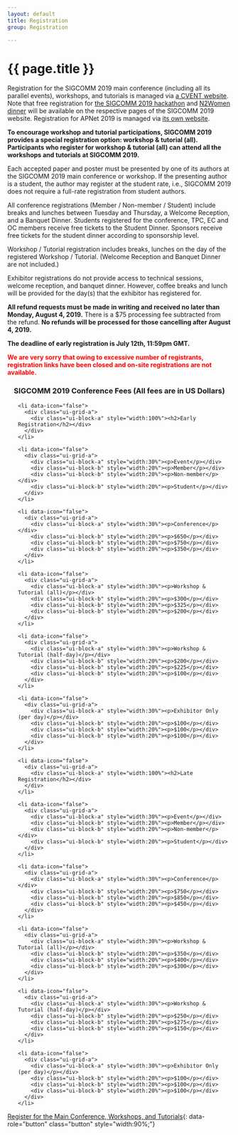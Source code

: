 ```yaml
---
layout: default
title: Registration
group: Registration

---
```




# {{ page.title }}
Registration for the SIGCOMM 2019 main conference (including all its parallel events), workshops, and tutorials is managed via [a CVENT website](http://www.cvent.com/d/66q4fb/4W).  Note that free registration for [the SIGCOMM 2019 hackathon](https://conferences.sigcomm.org/sigcomm/2019/hackathon.html) and [N2Women dinner](https://conferences.sigcomm.org/sigcomm/2019/n2women_dinner.html) will be available on the respective pages of the SIGCOMM 2019 website. Registration for APNet 2019 is managed via [its own website](https://conferences.sigcomm.org/events/apnet2019/registration.html).

**To encourage workshop and tutorial participations, SIGCOMM 2019 provides a special registration option: workshop & tutorial (all). Participants who register for workshop & tutorial (all) can attend all the workshops and tutorials at SIGCOMM 2019.**

Each accepted paper and poster must be presented by one of its authors at the SIGCOMM 2019 main conference or workshop. If the presenting author is a student, the author may register at the student rate, i.e., SIGCOMM 2019 does not require a full-rate registration from student authors.

All conference registrations (Member / Non-member / Student) include breaks and lunches between Tuesday and Thursday, a Welcome Reception, and a Banquet Dinner. Students registered for the conference, TPC, EC and OC members receive free tickets to the Student Dinner. Sponsors receive free tickets for the student dinner according to sponsorship level.

Workshop / Tutorial registration includes breaks, lunches on the day of the registered Workshop / Tutorial. (Welcome Reception and Banquet Dinner are not included.)

Exhibitor registrations do not  provide access to technical sessions, welcome reception, and banquet dinner. However, coffee breaks and lunch will be provided for the day(s) that the exhibitor has registered for.

**All refund requests must be made in writing and received no later than Monday, August 4, 2019.** There is a $75 processing fee subtracted from the refund. **No refunds will be processed for those cancelling after August 4, 2019.**

**The deadline of early registration is July 12th, 11:59pm GMT.**<br>

<font color="red"><b>We are very sorry that owing to excessive number of registrants, registration links have been closed and on-site registrations are not available.</b></font>

<h3 style="text-align:center;">SIGCOMM 2019 Conference Fees (All fees are in US Dollars)</h3>
<ul data-role="listview" data-inset="true" data-theme="a" data-content-theme="a" class="datetbl">

    <li data-icon="false">
      <div class="ui-grid-a">
        <div class="ui-block-a" style="width:100%"><h2>Early Registration</h2></div>
      </div>
    </li>

    <li data-icon="false">
      <div class="ui-grid-a">
        <div class="ui-block-a" style="width:30%"><p>Event</p></div>
        <div class="ui-block-b" style="width:20%"><p>Member</p></div>
        <div class="ui-block-b" style="width:20%"><p>Non-member</p></div>
        <div class="ui-block-b" style="width:20%"><p>Student</p></div>
      </div>
    </li>

    <li data-icon="false">
      <div class="ui-grid-a">
        <div class="ui-block-a" style="width:30%"><p>Conference</p></div>
        <div class="ui-block-b" style="width:20%"><p>$650</p></div>
        <div class="ui-block-b" style="width:20%"><p>$750</p></div>
        <div class="ui-block-b" style="width:20%"><p>$350</p></div>
      </div>
    </li>

    <li data-icon="false">
      <div class="ui-grid-a">
        <div class="ui-block-a" style="width:30%"><p>Workshop & Tutorial (all)</p></div>
        <div class="ui-block-b" style="width:20%"><p>$300</p></div>
        <div class="ui-block-b" style="width:20%"><p>$325</p></div>
        <div class="ui-block-b" style="width:20%"><p>$200</p></div>
      </div>
    </li>

    <li data-icon="false">
      <div class="ui-grid-a">
        <div class="ui-block-a" style="width:30%"><p>Workshop & Tutorial (half-day)</p></div>
        <div class="ui-block-b" style="width:20%"><p>$200</p></div>
        <div class="ui-block-b" style="width:20%"><p>$225</p></div>
        <div class="ui-block-b" style="width:20%"><p>$100</p></div>
      </div>
    </li>

    <li data-icon="false">
      <div class="ui-grid-a">
        <div class="ui-block-a" style="width:30%"><p>Exhibitor Only (per day)</p></div>
        <div class="ui-block-b" style="width:20%"><p>$100</p></div>
        <div class="ui-block-b" style="width:20%"><p>$100</p></div>
        <div class="ui-block-b" style="width:20%"><p>$100</p></div>
      </div>
    </li>

</ul>
<ul style="margin-top:10px;" data-role="listview" data-inset="true" data-theme="a" data-content-theme="a" class="datetbl">

    <li data-icon="false">
      <div class="ui-grid-a">
        <div class="ui-block-a" style="width:100%"><h2>Late Registration</h2></div>
      </div>
    </li>

    <li data-icon="false">
      <div class="ui-grid-a">
        <div class="ui-block-a" style="width:30%"><p>Event</p></div>
        <div class="ui-block-b" style="width:20%"><p>Member</p></div>
        <div class="ui-block-b" style="width:20%"><p>Non-member</p></div>
        <div class="ui-block-b" style="width:20%"><p>Student</p></div>
      </div>
    </li>

    <li data-icon="false">
      <div class="ui-grid-a">
        <div class="ui-block-a" style="width:30%"><p>Conference</p></div>
        <div class="ui-block-b" style="width:20%"><p>$750</p></div>
        <div class="ui-block-b" style="width:20%"><p>$850</p></div>
        <div class="ui-block-b" style="width:20%"><p>$450</p></div>
      </div>
    </li>

    <li data-icon="false">
      <div class="ui-grid-a">
        <div class="ui-block-a" style="width:30%"><p>Workshop & Tutorial (all)</p></div>
        <div class="ui-block-b" style="width:20%"><p>$350</p></div>
        <div class="ui-block-b" style="width:20%"><p>$400</p></div>
        <div class="ui-block-b" style="width:20%"><p>$300</p></div>
      </div>
    </li>

    <li data-icon="false">
      <div class="ui-grid-a">
        <div class="ui-block-a" style="width:30%"><p>Workshop & Tutorial (half-day)</p></div>
        <div class="ui-block-b" style="width:20%"><p>$250</p></div>
        <div class="ui-block-b" style="width:20%"><p>$275</p></div>
        <div class="ui-block-b" style="width:20%"><p>$150</p></div>
      </div>
    </li>

    <li data-icon="false">
      <div class="ui-grid-a">
        <div class="ui-block-a" style="width:30%"><p>Exhibitor Only (per day)</p></div>
        <div class="ui-block-b" style="width:20%"><p>$100</p></div>
        <div class="ui-block-b" style="width:20%"><p>$100</p></div>
        <div class="ui-block-b" style="width:20%"><p>$100</p></div>
      </div>
    </li>
</ul>

[Register for the Main Conference, Workshops, and Tutorials](http://www.cvent.com/d/66q4fb/4W){: data-role="button" class="button" style="width:90%;"}
